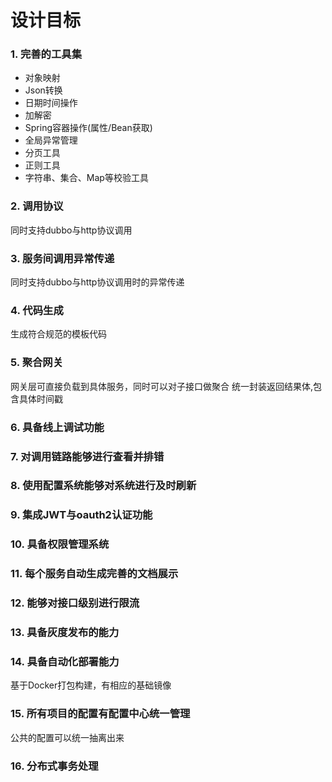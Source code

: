 # 设计目标

### 1. 完善的工具集
- 对象映射
- Json转换
- 日期时间操作
- 加解密
- Spring容器操作(属性/Bean获取)
- 全局异常管理
- 分页工具
- 正则工具
- 字符串、集合、Map等校验工具

### 2. 调用协议

同时支持dubbo与http协议调用

### 3. 服务间调用异常传递

同时支持dubbo与http协议调用时的异常传递

### 4. 代码生成

生成符合规范的模板代码

### 5. 聚合网关

网关层可直接负载到具体服务，同时可以对子接口做聚合
统一封装返回结果体,包含具体时间戳


### 6. 具备线上调试功能

### 7. 对调用链路能够进行查看并排错

### 8. 使用配置系统能够对系统进行及时刷新

### 9. 集成JWT与oauth2认证功能

### 10. 具备权限管理系统

### 11. 每个服务自动生成完善的文档展示

### 12. 能够对接口级别进行限流

### 13. 具备灰度发布的能力

### 14. 具备自动化部署能力

基于Docker打包构建，有相应的基础镜像

### 15. 所有项目的配置有配置中心统一管理

公共的配置可以统一抽离出来

### 16. 分布式事务处理